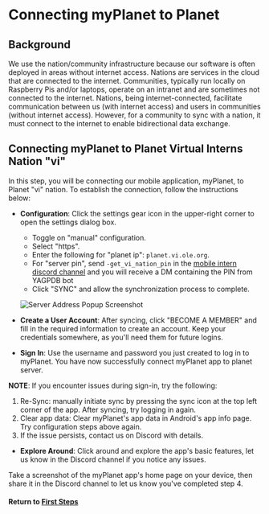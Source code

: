 # Connecting myPlanet to Planet

## Background

We use the nation/community infrastructure because our software is often deployed in areas without internet access. Nations are services in the cloud that are connected to the internet. Communities, typically run locally on Raspberry Pis and/or laptops, operate on an intranet and are sometimes not connected to the internet. Nations, being internet-connected, facilitate communication between us (with internet access) and users in communities (without internet access). However, for a community to sync with a nation, it must connect to the internet to enable bidirectional data exchange.

## Connecting myPlanet to Planet Virtual Interns Nation "vi"

In this step, you will be connecting our mobile application, myPlanet, to Planet "vi" nation. To establish the connection, follow the instructions below:

- **Configuration**: Click the settings gear icon in the upper-right corner to open the settings dialog box.
  - Toggle on "manual" configuration.
  - Select "https".
  - Enter the following for "planet ip": `planet.vi.ole.org`.
  - For "server pin", send `-get_vi_nation_pin` in the [mobile intern discord channel](https://discord.com/channels/1079980988421132369/1131244649902772235) and you will receive a DM containing the PIN from YAGPDB bot
  - Click "SYNC" and allow the synchronization process to complete.

  ![Server Address Popup Screenshot](image/mi-server-address-popup.png)

- **Create a User Account**: After syncing, click "BECOME A MEMBER" and fill in the required information to create an account. Keep your credentials somewhere, as you'll need them for future logins.

- **Sign In**: Use the username and password you just created to log in to myPlanet. You have now successfully connect myPlanet app to planet server.

**NOTE**: If you encounter issues during sign-in, try the following:
1. Re-Sync: manually initiate sync by pressing the sync icon at the top left corner of the app. After syncing, try logging in again.
2. Clear app data: Clear myPlanet's app data in Android's app info page. Try configuration steps above again.
3. If the issue persists, contact us on Discord with details.

- **Explore Around**: Click around and explore the app's basic features, let us know in the Discord channel if you notice any issues.

Take a screenshot of the myPlanet app's home page on your device, then share it in the Discord channel to let us know you've completed step 4.

#### Return to [First Steps](mi-10-steps.md#Step_4_-_Connect_myPlanet_app_to_Planet)
